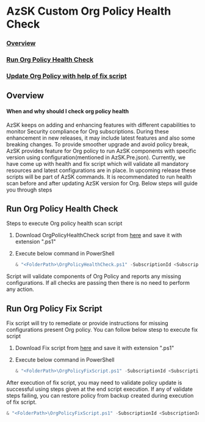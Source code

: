 # AzSK Custom Org Policy Health Check
 
### [Overview](OrgPolicyHealthCheck.md#overview-1)

### [Run Org Policy Health Check](OrgPolicyHealthCheck.md#run-org-policy-health-check-1)

### [Update Org Policy with help of fix script ](OrgPolicyHealthCheck.md#run-org-policy-fix-script)



## Overview

#### When and why should I check org policy health 

AzSK keeps on adding and enhancing features with different capabilities to monitor Security compliance for Org subscriptions. During these enhancement in new releases, it may include latest features and also some breaking changes. To provide smoother upgrade and avoid policy break, AzSK provides feature for Org policy to run AzSK components with specific version using configuration(mentioned in AzSK.Pre.json). Currently, we have come up with health and fix script which will validate all mandatory resources and latest configurations are in place. In upcoming release these scripts will be part of AzSK commands. 
It is recommendated to run health scan before and after updating AzSK version for Org. 
Below steps will guide you through steps


## Run Org Policy Health Check

Steps to execute Org policy health scan script

1.	Download OrgPolicyHealthCheck script from [here](https://raw.githubusercontent.com/azsk/DevOpsKit-docs/master/07-Customizing-AzSK-for-your-Org/Scripts/OrgPolicyHealthCheck.txt) and save it with extension ".ps1" 



2.	Execute below command in PowerShell

    ```PowerShell
    & "<FolderPath>\OrgPolicyHealthCheck.ps1" -SubscriptionId <SubscriptionId> -PolicyResourceGroupName <PolicyResourceGroupName>
    ```

Script will validate components of Org Policy and reports any missing configurations. If all checks are passing then there is no need to perform any action.


## Run Org Policy Fix Script

Fix script will try to remediate or provide instructions for missing configurations present Org policy. You can follow below stesp to execute fix script


1.	Download Fix script from [here](https://raw.githubusercontent.com/azsk/DevOpsKit-docs/master/07-Customizing-AzSK-for-your-Org/Scripts/OrgPolicyFixScript.txt) and save it with extension ".ps1"




2.	Execute below command in PowerShell

    ```PowerShell
    & "<FolderPath>\OrgPolicyFixScript.ps1" -SubscriptionId <SubscriptionId> -PolicyResourceGroupName <PolicyResourceGroupName>
    ```

After execution of fix script, you may need to validate policy update is successful using steps given at the end script execution. If any of validate steps failing, you can restore policy from backup created during execution of fix script.

```PowerShell
& "<FolderPath>\OrgPolicyFixScript.ps1" -SubscriptionId <SubscriptionId> -PolicyResourceGroupName <PolicyResourceGroupName> -RestoreFromBackup
```


